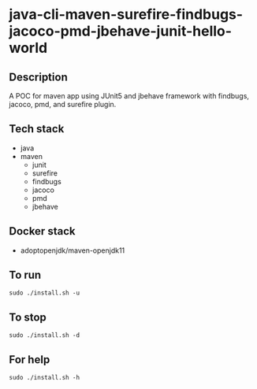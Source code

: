 # java-cli-maven-surefire-findbugs-jacoco-pmd-jbehave-junit-hello-world

## Description
A POC for maven app using JUnit5
and jbehave framework with findbugs,
jacoco, pmd, and surefire plugin.

## Tech stack
- java
- maven
  - junit
  - surefire
  - findbugs
  - jacoco
  - pmd
  - jbehave

## Docker stack
- adoptopenjdk/maven-openjdk11

## To run
`sudo ./install.sh -u`

## To stop
`sudo ./install.sh -d`

## For help
`sudo ./install.sh -h`
